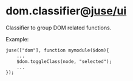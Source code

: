 # dom.classifier@[juse/ui](../../juse/ui)

Classifier to group DOM related functions.

Example:

```html
juse(["dom"], function mymodule($dom){
	...
	$dom.toggleClass(node, "selected");
	...
});
```
